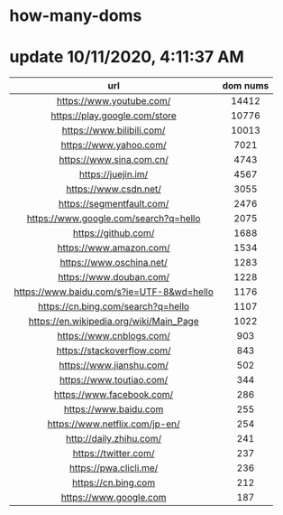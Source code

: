 # how-many-doms

# update 10/11/2020, 4:11:37 AM

url | dom nums
:-: | :-:
https://www.youtube.com/ | 14412
https://play.google.com/store | 10776
https://www.bilibili.com/ | 10013
https://www.yahoo.com/ | 7021
https://www.sina.com.cn/ | 4743
https://juejin.im/ | 4567
https://www.csdn.net/ | 3055
https://segmentfault.com/ | 2476
https://www.google.com/search?q=hello | 2075
https://github.com/ | 1688
https://www.amazon.com/ | 1534
https://www.oschina.net/ | 1283
https://www.douban.com/ | 1228
https://www.baidu.com/s?ie=UTF-8&wd=hello | 1176
https://cn.bing.com/search?q=hello | 1107
https://en.wikipedia.org/wiki/Main_Page | 1022
https://www.cnblogs.com/ | 903
https://stackoverflow.com/ | 843
https://www.jianshu.com/ | 502
https://www.toutiao.com/ | 344
https://www.facebook.com/ | 286
https://www.baidu.com | 255
https://www.netflix.com/jp-en/ | 254
http://daily.zhihu.com/ | 241
https://twitter.com/ | 237
https://pwa.clicli.me/ | 236
https://cn.bing.com | 212
https://www.google.com | 187
